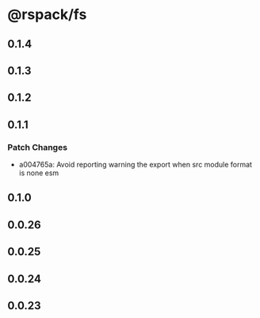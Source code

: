 # @rspack/fs

## 0.1.4

## 0.1.3

## 0.1.2

## 0.1.1

### Patch Changes

- a004765a: Avoid reporting warning the export when src module format is none esm

## 0.1.0

## 0.0.26

## 0.0.25

## 0.0.24

## 0.0.23
